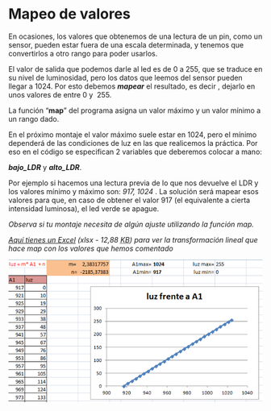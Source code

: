 
# Mapeo de valores

En ocasiones, los valores que obtenemos de una lectura de un pin, como un sensor, pueden estar fuera de una escala determinada, y tenemos que convertirlos a otro rango para poder usarlos.

El valor de salida que podemos darle al led es de 0 a 255, que se traduce en su nivel de luminosidad, pero los datos que leemos del sensor pueden llegar a 1024. Por esto debemos ***mapear*** el resultado, es decir , dejarlo en unos valores de entre 0 y  255.

La función “**map**” del programa asigna un valor máximo y un valor mínimo a un rango dado.

En el próximo montaje el valor máximo suele estar en 1024, pero el mínimo dependerá de las condiciones de luz en las que realicemos la práctica. Por eso en el código se especifican 2 variables que deberemos colocar a mano:

***bajo_LDR*** y ***alto_LDR***.

Por ejemplo si hacemos una lectura previa de lo que nos devuelve el LDR y los valores mínimo y máximo son: *917, 1024* . La solución será mapear esos valores para que, en caso de obtener el valor 917 (el equivalente a cierta intensidad luminosa), el led verde se apague.  

*Observa si tu montaje necesita de algún ajuste utilizando la función map.*

*[Aquí tienes un Excel](http://aularagon.catedu.es/materialesaularagon2013/Arduino-codigo/3_Electronica_analogica/calculo_map.xlsx) (xlsx - 12,88 <abbr title="KiloBytes" lang="en">KB</abbr>) para ver la transformación lineal que hace map con los valores que hemos comentado*

![](img/img0.9.png)
